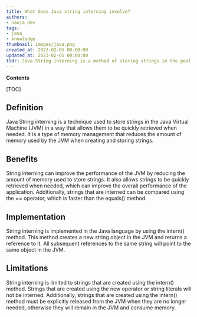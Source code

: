 ```yaml
---
title: What does Java string interning involve?
authors:
- nanja_dev
tags:
- java
- knowledge
thumbnail: images/java.png
created_at: 2023-02-05 00:00:00
updated_at: 2023-02-05 00:00:00
tldr: Java String interning is a method of storing strings in the pool memory to reduce memory usage and improve performance.
---
```


**Contents**

[TOC]

## Definition
Java String interning is a technique used to store strings in the Java Virtual Machine (JVM) in a way that allows them to be quickly retrieved when needed. It is a type of memory management that reduces the amount of memory used by the JVM when creating and storing strings.

## Benefits
String interning can improve the performance of the JVM by reducing the amount of memory used to store strings. It also allows strings to be quickly retrieved when needed, which can improve the overall performance of the application. Additionally, strings that are interned can be compared using the == operator, which is faster than the equals() method.

## Implementation
String interning is implemented in the Java language by using the intern() method. This method creates a new string object in the JVM and returns a reference to it. All subsequent references to the same string will point to the same object in the JVM.

## Limitations
String interning is limited to strings that are created using the intern() method. Strings that are created using the new operator or string literals will not be interned. Additionally, strings that are created using the intern() method must be explicitly released from the JVM when they are no longer needed, otherwise they will remain in the JVM and consume memory.
